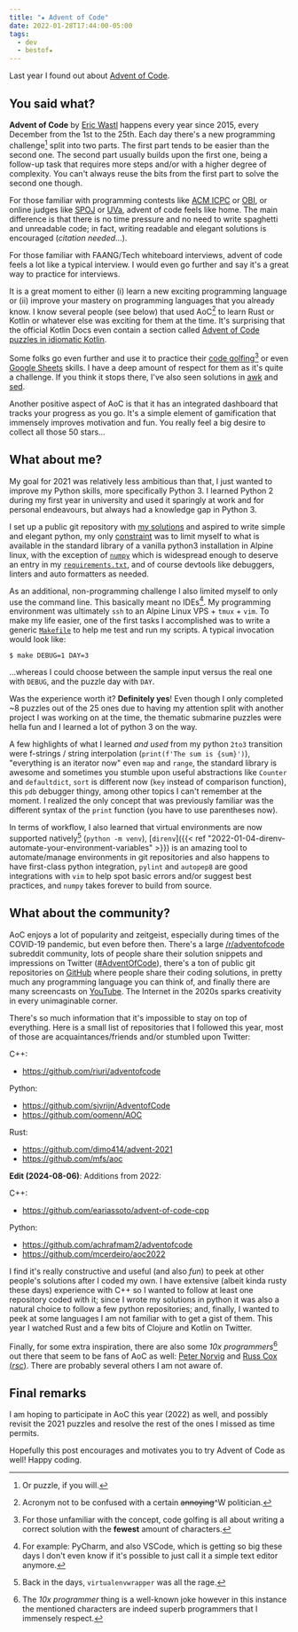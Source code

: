 ```yaml
---
title: "★ Advent of Code"
date: 2022-01-28T17:44:00-05:00
tags:
  - dev
  - bestof★
---
```


Last year I found out about [Advent of Code][aoc].


## You said what?

**Advent of Code** by [Eric Wastl](http://was.tl/) happens every year since 2015, every December from the 1st to
the 25th. Each day there's a new programming challenge[^1] split into two
parts. The first part tends to be easier than the second one. The second part
usually builds upon the first one, being a follow-up task that requires more
steps and/or with a higher degree of complexity. You can't always reuse the
bits from the first part to solve the second one though.

For those familiar with programming contests like [ACM ICPC][icpc] or [OBI][obi], or online judges like [SPOJ][spoj] or [UVa][uva], advent of code feels like home. The main difference is that there is no time pressure and no need to write spaghetti and unreadable code; in fact, writing readable and elegant solutions is encouraged (_citation needed_...).

For those familiar with FAANG/Tech whiteboard interviews, advent of code feels a lot like a typical interview. I would even go further and say it's a great way to practice for interviews.

It is a great moment to either (i) learn a new exciting programming language or (ii) improve your mastery on programming languages that you already know. I know several people (see below) that used AoC[^2] to learn Rust or Kotlin or whatever else was exciting for them at the time. It's surprising that the official Kotlin Docs even contain a section called [Advent of Code puzzles in idiomatic Kotlin](https://kotlinlang.org/docs/advent-of-code.html).

Some folks go even further and use it to practice their [code golfing](https://codegolf.stackexchange.com/questions/216024/advent-of-code-2020-day-2-part-1)[^3] or even [Google Sheets](https://ryxcommar.com/2021/12/04/advent-of-code-2021-in-google-sheets-first-4-days/) skills. I have a deep amount of respect for them as it's quite a challenge. If you think it stops there, I've also seen solutions in [awk](https://github.com/phillbush/aoc) and [sed](https://twitter.com/_rsc/status/1476683352493207561).

Another positive aspect of AoC is that it has an integrated dashboard that tracks your progress as you go. It's a simple element of gamification that immensely improves motivation and fun. You really feel a big desire to collect all those 50 stars...

## What about me?

My goal for 2021 was relatively less ambitious than that,  I just wanted to improve my Python skills, more specifically Python 3. I learned Python 2 during my first year in university and used it sparingly at work and for personal endeavours, but always had a knowledge gap in Python 3.

I set up a public git repository with [my solutions][myaoc] and aspired to write simple and elegant python, my only [constraint](https://frantic.im/no-constraints-no-fun/) was to limit myself to what is available in the standard library of a vanilla python3 installation in Alpine linux, with the exception of [`numpy`][numpy] which is widespread enough to deserve an entry in my [`requirements.txt`](https://github.com/thiagowfx/adventofcode/blob/master/requirements.txt), and of course devtools like debuggers, linters and auto formatters as needed.

As an additional, non-programming challenge I also limited myself to only use the command line. This basically meant no IDEs[^4]. My programming environment was ultimately `ssh` to an Alpine Linux VPS + `tmux` + `vim`. To make my life easier, one of the first tasks I accomplished was to write a generic [`Makefile`](https://github.com/thiagowfx/adventofcode/blob/master/Makefile) to help me test and run my scripts. A typical invocation would look like:

```shell
$ make DEBUG=1 DAY=3
```

...whereas I could choose between the sample input versus the real one with `DEBUG`, and the puzzle day with `DAY`.

Was the experience worth it? **Definitely yes**! Even though I only completed ~8 puzzles out of the 25 ones due to having my attention split with another project I was working on at the time, the thematic submarine puzzles were hella fun and I learned a lot of python 3 on the way.

A few highlights of what I learned *and used* from my python `2to3` transition were f-strings / string interpolation (`print(f'The sum is {sum}')`), "everything is an iterator now" even `map` and `range`, the standard library is awesome and sometimes you stumble upon useful abstractions like `Counter` and `defaultdict`, `sort` is different now (`key` instead of comparison function), this `pdb` debugger thingy, among other topics I can't remember at the moment. I realized the only concept that was previously familiar was the different syntax of the `print` function (you have to use parentheses now).

In terms of workflow, I also learned that virtual environments are now
supported natively[^5] (`python -m venv`), [`direnv`]({{< ref "2022-01-04-direnv-automate-your-environment-variables" >}}) is an amazing tool to
automate/manage environments in git repositories and also happens to have
first-class python integration, `pylint` and `autopep8` are good integrations
with `vim` to help spot basic errors and/or suggest best practices, and `numpy` takes forever to build from source.

## What about the community?

AoC enjoys a lot of popularity and zeitgeist, especially during times of the COVID-19 pandemic, but even before then. There's a large [/r/adventofcode](https://www.reddit.com/r/adventofcode/) subreddit community, lots of people share their solution snippets and impressions on Twitter ([#AdventOfCode](https://twitter.com/search?q=%23adventofcode&src=typed_query)), there's a ton of public git repositories on [GitHub](https://github.com/search?q=adventofcode) where people share their coding solutions, in pretty much any programming language you can think of, and finally there are many screencasts on [YouTube](https://www.youtube.com/results?search_query=advent+of+code). The Internet in the 2020s sparks creativity in every unimaginable corner.

There's so much information that it's impossible to stay on top of everything. Here is a small list of repositories that I followed this year, most of those are acquaintances/friends and/or stumbled upon Twitter:

C++:
- https://github.com/riuri/adventofcode

Python:
- https://github.com/sjvrijn/AdventofCode
- https://github.com/oomenn/AOC

Rust:
- https://github.com/dimo414/advent-2021
- https://github.com/mfs/aoc

**Edit (2024-08-06)**: Additions from 2022:

C++:
- https://github.com/eariassoto/advent-of-code-cpp

Python:
- https://github.com/achrafmam2/adventofcode
- https://github.com/mcerdeiro/aoc2022

I find it's really constructive and useful (and also _fun_) to peek at other people's solutions after I coded my own. I have extensive (albeit kinda rusty these days) experience with C++ so I wanted to follow at least one repository coded with it; since I wrote my solutions in python it was also a natural choice to follow a few python repositories; and, finally, I wanted to peek at some languages I am not familiar with to get a gist of them. This year I watched Rust and a few bits of Clojure and Kotlin on Twitter.

Finally, for some extra inspiration, there are also some _10x programmers_[^6] out there that seem to be fans of AoC as well: [Peter Norvig](https://github.com/norvig/pytudes) and [Russ Cox (_rsc_)](https://twitter.com/_rsc/status/1466089522718986241). There are probably several others I am not aware of.

## Final remarks

I am hoping to participate in AoC this year (2022) as well, and possibly revisit the 2021 puzzles and resolve the rest of the ones I missed as time permits.

Hopefully this post encourages and motivates you to try Advent of Code as well! Happy coding.


[aoc]: https://adventofcode.com/
[icpc]: https://icpc.global/
[myaoc]: https://github.com/thiagowfx/adventofcode
[numpy]: https://numpy.org/
[obi]: https://olimpiada.ic.unicamp.br/
[spoj]: https://www.spoj.com/
[uva]: https://onlinejudge.org/

[^1]: Or puzzle, if you will.
[^2]: Acronym not to be confused with a certain ~~annoying~~^W politician.
[^3]: For those unfamiliar with the concept, code golfing is all about writing a correct solution with the **fewest** amount of characters.
[^4]: For example: PyCharm, and also VSCode, which is getting so big these days I don't even know if it's possible to just call it a simple text editor anymore.
[^5]: Back in the days, `virtualenvwrapper` was all the rage.
[^6]: The _10x programmer_ thing is a well-known joke however in this instance the mentioned characters are indeed superb programmers that I immensely respect.
